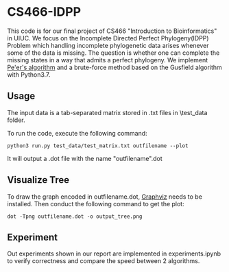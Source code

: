 # CS466-IDPP

This code is for our final project of CS466 "Introduction to Bioinformatics" in UIUC. We focus on the Incomplete Directed Perfect Phylogeny(IDPP) Problem which handling incomplete phylogenetic data arises whenever some of the data is missing. The question is whether one can complete the missing states in a way that admits a perfect phylogeny. We implement [Pe'er's algorithm](https://doi.org/10.1007/3-540-45123-4_14) and a brute-force method based on the Gusfield algorithm with Python3.7.

## Usage
The input data is a tab-separated matrix stored in .txt files in \test_data folder.

To run the code, execute the following command:
```shell
python3 run.py test_data/test_matrix.txt outfilename --plot
```
It will output a .dot file with the name "outfilename".dot

## Visualize Tree
To draw the graph encoded in outfilename.dot, [Graphviz](https://www.graphviz.org/) needs to be installed.
Then conduct the following command to get the plot:
```shell
dot -Tpng outfilename.dot -o output_tree.png
```
## Experiment
Out experiments shown in our report are implemented in experiments.ipynb to verify correctness and compare the speed between 2 algorithms.
